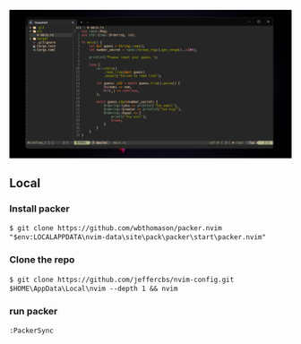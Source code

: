![preview the nvim](./.github/preview.png)

## Local

### Install packer

```shell
$ git clone https://github.com/wbthomason/packer.nvim "$env:LOCALAPPDATA\nvim-data\site\pack\packer\start\packer.nvim"
```

### Clone the repo

```shell
$ git clone https://github.com/jeffercbs/nvim-config.git $HOME\AppData\Local\nvim --depth 1 && nvim
```

### run packer

```shell
:PackerSync
```
